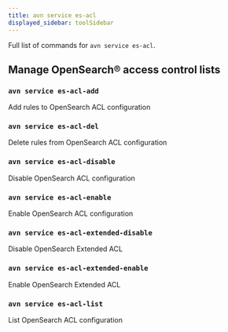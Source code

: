 ```yaml
---
title: avn service es-acl
displayed_sidebar: toolSidebar
---
```


Full list of commands for `avn service es-acl`.

## Manage OpenSearch® access control lists

### `avn service es-acl-add`

Add rules to OpenSearch ACL configuration

### `avn service es-acl-del`

Delete rules from OpenSearch ACL configuration

### `avn service es-acl-disable`

Disable OpenSearch ACL configuration

### `avn service es-acl-enable`

Enable OpenSearch ACL configuration

### `avn service es-acl-extended-disable`

Disable OpenSearch Extended ACL

### `avn service es-acl-extended-enable`

Enable OpenSearch Extended ACL

### `avn service es-acl-list`

List OpenSearch ACL configuration
